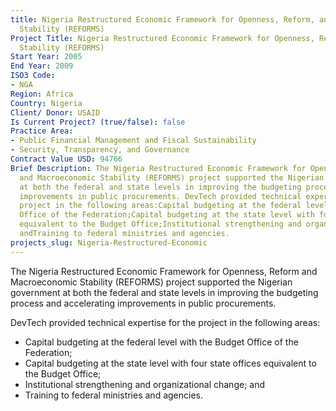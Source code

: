 ```yaml
---
title: Nigeria Restructured Economic Framework for Openness, Reform, and Macroeconomic
  Stability (REFORMS)
Project Title: Nigeria Restructured Economic Framework for Openness, Reform, and Macroeconomic
  Stability (REFORMS)
Start Year: 2005
End Year: 2009
ISO3 Code:
- NGA
Region: Africa
Country: Nigeria
Client/ Donor: USAID
Is Current Project? (true/false): false
Practice Area:
- Public Financial Management and Fiscal Sustainability
- Security, Transparency, and Governance
Contract Value USD: 94766
Brief Description: The Nigeria Restructured Economic Framework for Openness, Reform
  and Macroeconomic Stability (REFORMS) project supported the Nigerian government
  at both the federal and state levels in improving the budgeting process and accelerating
  improvements in public procurements. DevTech provided technical expertise for the
  project in the following areas:Capital budgeting at the federal level with the Budget
  Office of the Federation;Capital budgeting at the state level with four state offices
  equivalent to the Budget Office;Institutional strengthening and organizational change;
  andTraining to federal ministries and agencies.
projects_slug: Nigeria-Restructured-Economic
---
```


The Nigeria Restructured Economic Framework for Openness, Reform and Macroeconomic Stability (REFORMS) project supported the Nigerian government at both the federal and state levels in improving the budgeting process and accelerating improvements in public procurements. 

DevTech provided technical expertise for the project in the following areas:
* Capital budgeting at the federal level with the Budget Office of the Federation;
* Capital budgeting at the state level with four state offices equivalent to the Budget Office;
* Institutional strengthening and organizational change; and
* Training to federal ministries and agencies.